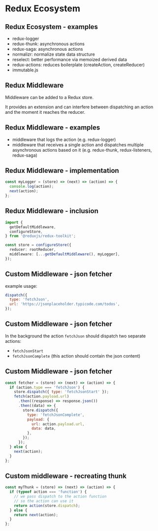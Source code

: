 # Redux Ecosystem

## Redux Ecosystem - examples

- redux-logger
- redux-thunk: asynchronous actions
- redux-saga: asynchronous actions
- normalizr: normalize state data structure
- reselect: better performance via memoized derived data
- redux-actions: reduces boilerplate (createAction, createReducer)
- immutable.js

## Redux Middleware

Middleware can be added to a Redux store.

It provides an extension and can interfere between dispatching an action and the moment it reaches the reducer.

## Redux Middleware - examples

- middleware that logs the action (e.g. redux-logger)
- middleware that receives a single action and dispatches multiple asynchronous actions based on it (e.g. redux-thunk, redux-listeners, redux-saga)

## Redux Middleware - implementation

```js
const myLogger = (store) => (next) => (action) => {
  console.log(action);
  next(action);
};
```

## Redux Middleware - inclusion

```ts
import {
  getDefaultMiddleware,
  configureStore,
} from '@reduxjs/redux-toolkit';

const store = configureStore({
  reducer: rootReducer,
  middleware: [...getDefaultMiddleware(), myLogger],
});
```

## Custom Middleware - json fetcher

example usage:

```js
dispatch({
  type: 'fetchJson',
  url: 'https://jsonplaceholder.typicode.com/todos',
});
```

## Custom Middleware - json fetcher

In the background the action `fetchJson` should dispatch two separate actions:

- `fetchJsonStart`
- `fetchJsonComplete` (this action should contain the json content)

## Custom Middleware - json fetcher

```js
const fetcher = (store) => (next) => (action) => {
  if (action.type === 'fetchJson') {
    store.dispatch({ type: 'fetchJsonStart' });
    fetch(action.payload.url)
      .then((response) => response.json())
      .then((data) => {
        store.dispatch({
          type: 'fetchJsonComplete',
          payload: {
            url: action.payload.url,
            data: data,
          },
        });
      });
  } else {
    next(action);
  }
};
```

## Custom middleware - recreating thunk

```js
const myThunk = (store) => (next) => (action) => {
  if (typeof action === 'function') {
    // we pass dispatch to the action function
    // so the action can use it
    return action(store.dispatch);
  } else {
    return next(action);
  }
};
```
